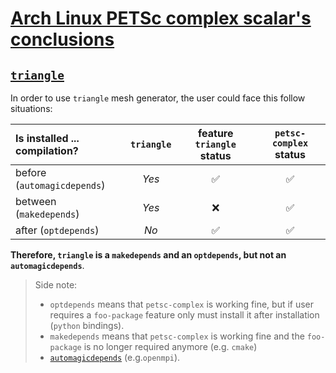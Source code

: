 # [Arch Linux PETSc complex scalar's conclusions](https://aur.archlinux.org/packages/petsc-complex)

## [`triangle`](https://aur.archlinux.org/packages/triangle)

In order to use `triangle` mesh generator, the user could face this follow situations:

| Is installed ... compilation? | `triangle` | feature `triangle` status | `petsc-complex` status |
| :---------------------------- | :--------: | :-----------------------: | :--------------------: |
| before (`automagicdepends`)   |   _Yes_    |            ✅             |           ✅           |
| between (`makedepends`)       |   _Yes_    |            ❌             |           ✅           |
| after (`optdepends`)          |    _No_    |            ✅             |           ✅           |

**Therefore, `triangle` is a `makedepends` and an `optdepends`, but not an `automagicdepends`**.

> Side note:
>
> - `optdepends` means that `petsc-complex` is working fine, but if user requires a `foo-package` feature only must install it after installation (`python` bindings).
> - `makedepends` means that `petsc-complex` is working fine and the `foo-package` is no longer required anymore (e.g. `cmake`)
> - [`automagicdepends`](https://wiki.gentoo.org/wiki/Project:Quality_Assurance/Automagic_dependencies) (e.g.`openmpi`).
